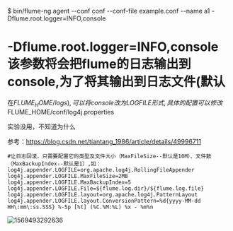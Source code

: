 $ bin/flume-ng agent --conf conf --conf-file example.conf  --name a1 -Dflume.root.logger=INFO,console

# -Dflume.root.logger=INFO,console 该参数将会把flume的日志输出到console,为了将其输出到日志文件(默认
在$FLUME_HOME/logs),可以将console改为LOGFILE形式,具体的配置可以修改$FLUME_HOME/conf/log4j.properties

实验没用，不知道为什么



参考：https://blog.csdn.net/tiantang_1986/article/details/49996711

```shell
#让日志回滚，只需要配置它的类型及文件大小（MaxFileSize--默认是10M）、文件数（MaxBackupIndex--默认是1）,如：
log4j.appender.LOGFILE=org.apache.log4j.RollingFileAppender
log4j.appender.LOGFILE.MaxFileSize=2MB
log4j.appender.LOGFILE.MaxBackupIndex=5
log4j.appender.LOGFILE.File=${flume.log.dir}/${flume.log.file}
log4j.appender.LOGFILE.layout=org.apache.log4j.PatternLayout
log4j.appender.LOGFILE.layout.ConversionPattern=%d{yyyy-MM-dd HH\:mm\:ss.SSS} %-5p [%t] (%C.%M:%L) %x - %m%n
```

![1569493292636](E:\git-workspace\note\images\bigdata\flume\1569493292636.png)

